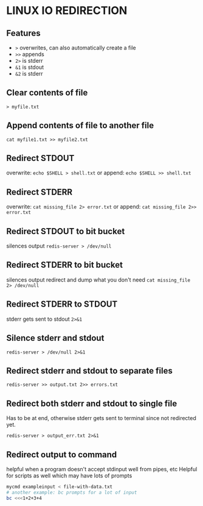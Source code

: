 # LINUX IO REDIRECTION

## Features
- `>` overwrites, can also automatically create a file
- `>>` appends
- `2>` is stderr
- `&1` is stdout
- `&2` is stderr

## Clear contents of file
`> myfile.txt`

## Append contents of file to another file
`cat myfile1.txt >> myfile2.txt`

## Redirect STDOUT
overwrite: `echo $SHELL > shell.txt`
or append: `echo $SHELL >> shell.txt`

## Redirect STDERR
overwrite: `cat missing_file 2> error.txt`
or append: `cat missing_file 2>> error.txt`

## Redirect STDOUT to bit bucket
silences output
`redis-server > /dev/null`

## Redirect STDERR to bit bucket
silences output
redirect and dump what you don't need
`cat missing_file 2> /dev/null`

## Redirect STDERR to STDOUT
stderr gets sent to stdout
`2>&1`

## Silence stderr and stdout
`redis-server > /dev/null 2>&1`

## Redirect stderr and stdout to separate files
`redis-server >> output.txt 2>> errors.txt`

## Redirect both stderr and stdout to single file
Has to be at end, otherwise stderr gets
sent to terminal since not redirected yet.

`redis-server > output_err.txt 2>&1`

## Redirect output to command
helpful when a program doesn't accept stdinput well from pipes, etc
Helpful for scripts as well which may have lots of prompts
```bash
mycmd exampleinput < file-with-data.txt
# another example: bc prompts for a lot of input
bc <<<1+2+3+4
```